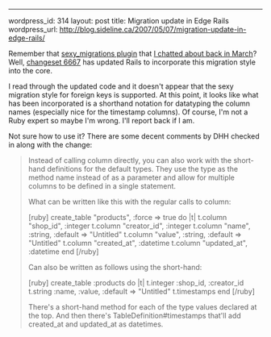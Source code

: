 --- 
wordpress_id: 314
layout: post
title: Migration update in Edge Rails
wordpress_url: http://blog.sideline.ca/2007/05/07/migration-update-in-edge-rails/

<p>Remember that <a href="http://errtheblog.com/post/2381">sexy_migrations plugin</a> that <a href="http://blog.sideline.ca/2007/03/30/migrations-aint-just-cooltheyre-sexy/">I chatted about back in March</a>?  Well, <a href="http://dev.rubyonrails.org/changeset/6667">changeset 6667</a> has updated Rails to incorporate this migration style into the core.</p>

<p>I read through the updated code and it doesn't appear that the sexy migration style for foreign keys is supported.  At this point, it looks like what has been incorporated is a shorthand notation for datatyping the column names (especially nice for the timestamp columns).  Of course, I'm not a Ruby expert so maybe I'm wrong.  I'll report back if I am.</p>

<p>Not sure how to use it?  There are some decent comments by DHH checked in along with the change:</p>

<blockquote>
	<p>
Instead of calling column directly, you can also work with the short-hand definitions for the default types.  They use the type as the method name instead of as a parameter and allow for multiple columns to be defined in a single statement. </p>

<p>What can be written like this with the regular calls to column: </p>
[ruby]
  create_table "products", :force => true do |t| 
    t.column "shop_id",    :integer 
    t.column "creator_id", :integer 
    t.column "name",       :string,   :default => "Untitled" 
    t.column "value",      :string,   :default => "Untitled" 
    t.column "created_at", :datetime 
    t.column "updated_at", :datetime 
  end 
[/ruby]
<p>Can also be written as follows using the short-hand: </p>
[ruby]
  create_table :products do |t| 
    t.integer :shop_id, :creator_id 
    t.string  :name, :value, :default => "Untitled" 
    t.timestamps 
  end 
[/ruby]
<p>There's a short-hand method for each of the type values declared at the top. And then there's TableDefinition#timestamps that'll add created_at and updated_at as datetimes.</p>
</blockquote>
